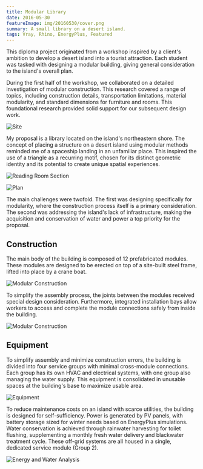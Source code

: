 ```yaml
---
title: Modular Library
date: 2016-05-30
featureImage: img/20160530/cover.png
summary: A small library on a desert island.
tags: Vray, Rhino, EnergyPlus, Featured
---
```


This diploma project originated from a workshop inspired by a client's ambition to develop a desert island into a tourist attraction. Each student was tasked with designing a modular building, giving general consideration to the island's overall plan.

During the first half of the workshop, we collaborated on a detailed investigation of modular construction. This research covered a range of topics, including construction details, transportation limitations, material modularity, and standard dimensions for furniture and rooms. This foundational research provided solid support for our subsequent design work.

![Site](img/20160530/site.png)

My proposal is a library located on the island's northeastern shore. The concept of placing a structure on a desert island using modular methods reminded me of a spaceship landing in an unfamiliar place. This inspired the use of a triangle as a recurring motif, chosen for its distinct geometric identity and its potential to create unique spatial experiences.

![Reading Room Section](img/20160530/perspectiveSection.png)

![Plan](img/20160530/plan.png)

The main challenges were twofold. The first was designing specifically for modularity, where the construction process itself is a primary consideration. The second was addressing the island's lack of infrastructure, making the acquisition and conservation of water and power a top priority for the proposal.

## Construction

The main body of the building is composed of 12 prefabricated modules. These modules are designed to be erected on top of a site-built steel frame, lifted into place by a crane boat.

![Modular Construction](img/20160530/construction.png)

To simplify the assembly process, the joints between the modules received special design consideration. Furthermore, integrated installation bays allow workers to access and complete the module connections safely from inside the building.

![Modular Construction](img/20160530/detail.png)

## Equipment
To simplify assembly and minimize construction errors, the building is divided into four service groups with minimal cross-module connections. Each group has its own HVAC and electrical systems, with one group also managing the water supply. This equipment is consolidated in unusable spaces at the building's base to maximize usable area.

![Equipment](img/20160530/equipment.png)

To reduce maintenance costs on an island with scarce utilities, the building is designed for self-sufficiency. Power is generated by PV panels, with battery storage sized for winter needs based on EnergyPlus simulations. Water conservation is achieved through rainwater harvesting for toilet flushing, supplementing a monthly fresh water delivery and blackwater treatment cycle. These off-grid systems are all housed in a single, dedicated service module (Group 2).

![Energy and Water Analysis](img/20160530/performance.png)


